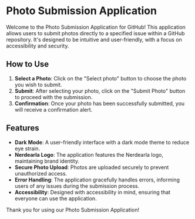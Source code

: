 # Photo Submission Application

Welcome to the Photo Submission Application for GitHub! This application allows users to submit photos directly to a specified issue within a GitHub repository. It's designed to be intuitive and user-friendly, with a focus on accessibility and security.

## How to Use

1. **Select a Photo**: Click on the "Select photo" button to choose the photo you wish to submit.
2. **Submit**: After selecting your photo, click on the "Submit Photo" button to proceed with the submission.
3. **Confirmation**: Once your photo has been successfully submitted, you will receive a confirmation alert.

## Features

- **Dark Mode**: A user-friendly interface with a dark mode theme to reduce eye strain.
- **Nerdearla Logo**: The application features the Nerdearla logo, maintaining brand identity.
- **Secure Photo Upload**: Photos are uploaded securely to prevent unauthorized access.
- **Error Handling**: The application gracefully handles errors, informing users of any issues during the submission process.
- **Accessibility**: Designed with accessibility in mind, ensuring that everyone can use the application.

Thank you for using our Photo Submission Application!
